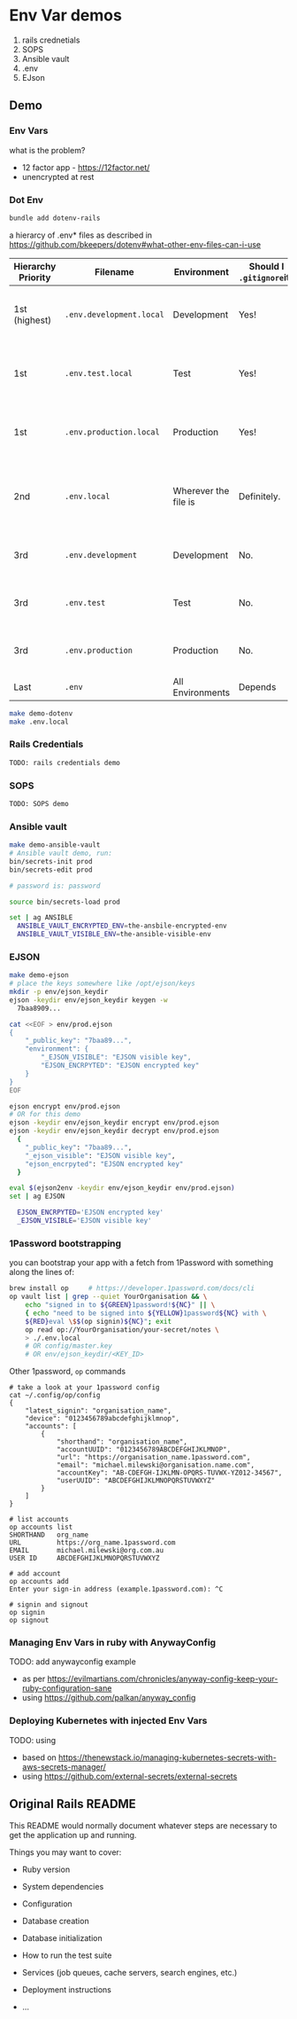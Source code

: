 # Env Var demos

1. rails crednetials
1. SOPS
1. Ansible vault
1. .env
1. EJson

## Demo

### Env Vars

what is the problem?
- 12 factor app - https://12factor.net/
- unencrypted at rest

### Dot Env

```sh
bundle add dotenv-rails
```

a hierarcy of .env* files as described in
https://github.com/bkeepers/dotenv#what-other-env-files-can-i-use

| Hierarchy Priority | Filename                 | Environment          | Should I `.gitignore`it? | Notes                                                        |
| ------------------ | ------------------------ | -------------------- | ------------------------ | ------------------------------------------------------------ |
| 1st (highest)      | `.env.development.local` | Development          | Yes!                     | Local overrides of environment-specific settings.            |
| 1st                | `.env.test.local`        | Test                 | Yes!                     | Local overrides of environment-specific settings.            |
| 1st                | `.env.production.local`  | Production           | Yes!                     | Local overrides of environment-specific settings.            |
| 2nd                | `.env.local`             | Wherever the file is | Definitely.              | Local overrides. This file is loaded for all environments _except_ `test`. |
| 3rd                | `.env.development`       | Development          | No.                      | Shared environment-specific settings                         |
| 3rd                | `.env.test`              | Test                 | No.                      | Shared environment-specific settings                         |
| 3rd                | `.env.production`        | Production           | No.                      | Shared environment-specific settings                         |
| Last               | `.env`                   | All Environments     | Depends                  | The Original®                                                |

```sh
make demo-dotenv
make .env.local
```

### Rails Credentials

```sh
TODO: rails credentials demo
```

### SOPS

```sh
TODO: SOPS demo
```

### Ansible vault

```sh
make demo-ansible-vault
# Ansible vault demo, run:
bin/secrets-init prod
bin/secrets-edit prod

# password is: password

source bin/secrets-load prod

set | ag ANSIBLE
  ANSIBLE_VAULT_ENCRYPTED_ENV=the-ansbile-encrypted-env
  ANSIBLE_VAULT_VISIBLE_ENV=the-ansible-visible-env
```

### EJSON

```sh
make demo-ejson
# place the keys somewhere like /opt/ejson/keys
mkdir -p env/ejson_keydir
ejson -keydir env/ejson_keydir keygen -w
  7baa8909...

cat <<EOF > env/prod.ejson
{
    "_public_key": "7baa89...",
    "environment": {
        "_EJSON_VISIBLE": "EJSON visible key",
        "EJSON_ENCRPYTED": "EJSON encrypted key"
    }
}
EOF

ejson encrypt env/prod.ejson
# OR for this demo
ejson -keydir env/ejson_keydir encrypt env/prod.ejson
ejson -keydir env/ejson_keydir decrypt env/prod.ejson
  {
    "_public_key": "7baa89...",
    "_ejson_visible": "EJSON visible key",
    "ejson_encrpyted": "EJSON encrypted key"
  }

eval $(ejson2env -keydir env/ejson_keydir env/prod.ejson)
set | ag EJSON

  EJSON_ENCRPYTED='EJSON encrypted key'
  _EJSON_VISIBLE='EJSON visible key'
```

### 1Password bootstrapping

you can bootstrap your app with a fetch from 1Password with something along the
lines of:

```sh
brew install op     # https://developer.1password.com/docs/cli
op vault list | grep --quiet YourOrganisation && \
    echo "signed in to ${GREEN}1password!${NC}" || \
    { echo "need to be signed into ${YELLOW}1password${NC} with \
    ${RED}eval \$$(op signin)${NC}"; exit
    op read op://YourOrganisation/your-secret/notes \
    > ./.env.local
    # OR config/master.key
    # OR env/ejson_keydir/<KEY_ID>
```

Other 1password, `op` commands

```
# take a look at your 1password config
cat ~/.config/op/config
{
	"latest_signin": "organisation_name",
	"device": "0123456789abcdefghijklmnop",
	"accounts": [
		{
			"shorthand": "organisation_name",
			"accountUUID": "0123456789ABCDEFGHIJKLMNOP",
			"url": "https://organisation_name.1password.com",
			"email": "michael.milewski@organisation.name.com",
			"accountKey": "AB-CDEFGH-IJKLMN-OPQRS-TUVWX-YZ012-34567",
			"userUUID": "ABCDEFGHIJKLMNOPQRSTUVWXYZ"
		}
	]
}

# list accounts
op accounts list
SHORTHAND   org_name
URL         https://org_name.1password.com
EMAIL       michael.milewski@org.com.au
USER ID     ABCDEFGHIJKLMNOPQRSTUVWXYZ

# add account
op accounts add
Enter your sign-in address (example.1password.com): ^C

# signin and signout
op signin
op signout
```

### Managing Env Vars in ruby with AnywayConfig

TODO: add anywayconfig example
- as per https://evilmartians.com/chronicles/anyway-config-keep-your-ruby-configuration-sane
- using https://github.com/palkan/anyway_config

### Deploying Kubernetes with injected Env Vars

TODO: using
- based on https://thenewstack.io/managing-kubernetes-secrets-with-aws-secrets-manager/
- using https://github.com/external-secrets/external-secrets

## Original Rails README

This README would normally document whatever steps are necessary to get the
application up and running.

Things you may want to cover:

* Ruby version

* System dependencies

* Configuration

* Database creation

* Database initialization

* How to run the test suite

* Services (job queues, cache servers, search engines, etc.)

* Deployment instructions

* ...

